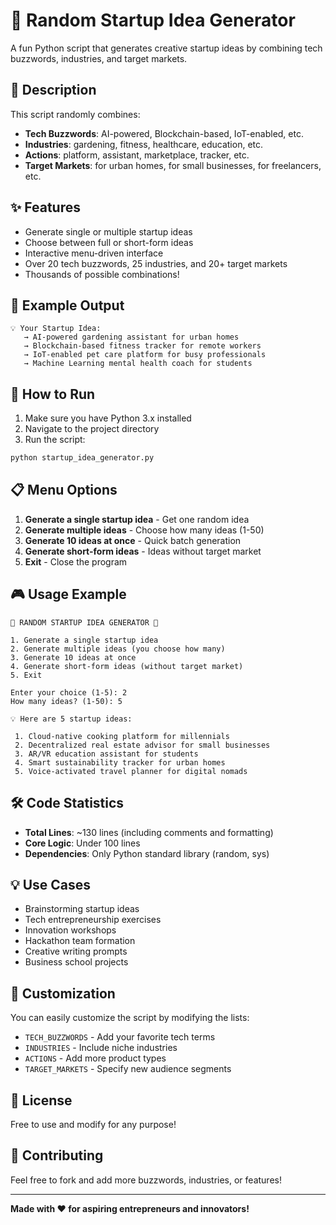 # 🚀 Random Startup Idea Generator

A fun Python script that generates creative startup ideas by combining tech buzzwords, industries, and target markets.

## 📝 Description

This script randomly combines:
- **Tech Buzzwords**: AI-powered, Blockchain-based, IoT-enabled, etc.
- **Industries**: gardening, fitness, healthcare, education, etc.
- **Actions**: platform, assistant, marketplace, tracker, etc.
- **Target Markets**: for urban homes, for small businesses, for freelancers, etc.

## ✨ Features

- Generate single or multiple startup ideas
- Choose between full or short-form ideas
- Interactive menu-driven interface
- Over 20 tech buzzwords, 25 industries, and 20+ target markets
- Thousands of possible combinations!

## 🎯 Example Output

```
💡 Your Startup Idea:
   → AI-powered gardening assistant for urban homes
   → Blockchain-based fitness tracker for remote workers
   → IoT-enabled pet care platform for busy professionals
   → Machine Learning mental health coach for students
```

## 🚀 How to Run

1. Make sure you have Python 3.x installed
2. Navigate to the project directory
3. Run the script:

```bash
python startup_idea_generator.py
```

## 📋 Menu Options

1. **Generate a single startup idea** - Get one random idea
2. **Generate multiple ideas** - Choose how many ideas (1-50)
3. **Generate 10 ideas at once** - Quick batch generation
4. **Generate short-form ideas** - Ideas without target market
5. **Exit** - Close the program

## 🎮 Usage Example

```
🚀 RANDOM STARTUP IDEA GENERATOR 🚀

1. Generate a single startup idea
2. Generate multiple ideas (you choose how many)
3. Generate 10 ideas at once
4. Generate short-form ideas (without target market)
5. Exit

Enter your choice (1-5): 2
How many ideas? (1-50): 5

💡 Here are 5 startup ideas:

 1. Cloud-native cooking platform for millennials
 2. Decentralized real estate advisor for small businesses
 3. AR/VR education assistant for students
 4. Smart sustainability tracker for urban homes
 5. Voice-activated travel planner for digital nomads
```

## 🛠️ Code Statistics

- **Total Lines**: ~130 lines (including comments and formatting)
- **Core Logic**: Under 100 lines
- **Dependencies**: Only Python standard library (random, sys)

## 💡 Use Cases

- Brainstorming startup ideas
- Tech entrepreneurship exercises
- Innovation workshops
- Hackathon team formation
- Creative writing prompts
- Business school projects

## 🎨 Customization

You can easily customize the script by modifying the lists:
- `TECH_BUZZWORDS` - Add your favorite tech terms
- `INDUSTRIES` - Include niche industries
- `ACTIONS` - Add more product types
- `TARGET_MARKETS` - Specify new audience segments

## 📜 License

Free to use and modify for any purpose!

## 🤝 Contributing

Feel free to fork and add more buzzwords, industries, or features!

---

**Made with ❤️ for aspiring entrepreneurs and innovators!**

